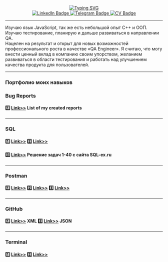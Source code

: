 <div id="badges" align="center">
  <a href="https://git.io/typing-svg"><img src="https://readme-typing-svg.herokuapp.com?font=Fira+Code&size=25&pause=500&vCenter=true&width=560&height=95&lines=Привет%F0%9F%91%8B+меня+зовут+Никита+Устинов+%f0%9f%98%8e;Это+мой+профиль+достижений+Github+%F0%9F%98%8C;Всегда+открыт+для+сотрудничества!+%f0%9f%91%8f" alt="Typing SVG" />
  </a>
</div>

<div id="badges" align="center">
  <a href="https://www.linkedin.com/in/nikitaustinov">
    <img src="https://img.shields.io/badge/Linked_In-steelblue?style=for-the-badge&logo=linkedin&logoColor=white" alt="LinkedIn Badge"/>
  </a>
  <a href="https://t.me/ipohaa">
    <img src="https://img.shields.io/badge/Telegram-steelblue?style=for-the-badge&logo=telegram&logoColor=white" alt="Telegram Badge"/>
  </a>
    <a href="https://drive.google.com/file/d/1WuRru2Hf6cwfkv9awdVP29Tq6MeIZeEJ/view?usp=sharing">
    <img src="https://img.shields.io/badge/My CV-steelblue?style=for-the-badge&logo=googledrive&logoColor=white" alt="CV Badge"/>
  </a>
</div>

______
Изучаю язык JavaScript, так же есть небольшой опыт C++ и ООП.  
Изучаю тестирование, планирую и дальше развиваться в направлении QA.  
Нацелен на результат и открыт для новых возможностей профессионального роста в качестве «QA Engineer».
Я считаю, что могу внести ценный вклад в компанию своим упорством, желанием развиваться в области тестирования и работать над улучшением качества продукта для пользователей.
______

### Портфолио моих навыков
### Bug Reports
#### :one: [Link>>](https://docs.google.com/spreadsheets/d/17RzppNB2YIgj4jFw8O9dTf_K8lu_6yOa5zDRNsg0lFE/edit?usp=sharing) List of my created reports 
______
### SQL
#### :one: [Link>>](https://github.com/ipohaa/SQL/tree/main/homework1) :two: [Link>>](https://github.com/ipohaa/SQL/tree/main/homework2)
#### :three: [Link>>](https://github.com/ipohaa/SQL/tree/main/sql-ex) Решение задач 1-40 с сайта SQL-ex.ru 
______
### Postman
#### :one: [Link>>](https://github.com/ipohaa/Postman/tree/main/homework1) :two: [Link>>](https://github.com/ipohaa/Postman/tree/main/homework2) :three: [Link>>](https://github.com/ipohaa/Postman/tree/main/homework3)
______
### GitHub
#### :one: [Link>>](https://github.com/ipohaa/xml/) XML :two: [Link>>](https://github.com/ipohaa/json) JSON
______
### Terminal
#### :one: [Link>>](https://github.com/ipohaa/terminal/tree/main/homework1) :two: [Link>>](https://github.com/ipohaa/terminal/tree/main/homework2)

